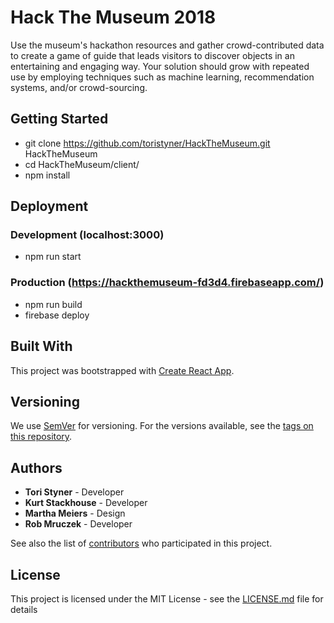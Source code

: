 # Hack The Museum 2018

Use the museum's hackathon resources and gather crowd-contributed data to create a game of guide that leads visitors to discover objects in an entertaining and engaging way.  Your solution should grow with repeated use by employing techniques such as machine learning, recommendation systems, and/or crowd-sourcing.

## Getting Started
* git clone https://github.com/toristyner/HackTheMuseum.git HackTheMuseum
* cd HackTheMuseum/client/ 
* npm install

## Deployment
### Development (localhost:3000)
* npm run start

### Production (https://hackthemuseum-fd3d4.firebaseapp.com/)
* npm run build
* firebase deploy

## Built With
This project was bootstrapped with [Create React App](https://github.com/facebookincubator/create-react-app).

## Versioning

We use [SemVer](http://semver.org/) for versioning. For the versions available, see the [tags on this repository](https://github.com/your/project/tags). 

## Authors

* **Tori Styner** - Developer
* **Kurt Stackhouse** - Developer
* **Martha Meiers** - Design
* **Rob Mruczek** - Developer

See also the list of [contributors](https://github.com/your/project/contributors) who participated in this project.

## License

This project is licensed under the MIT License - see the [LICENSE.md](LICENSE.md) file for details



